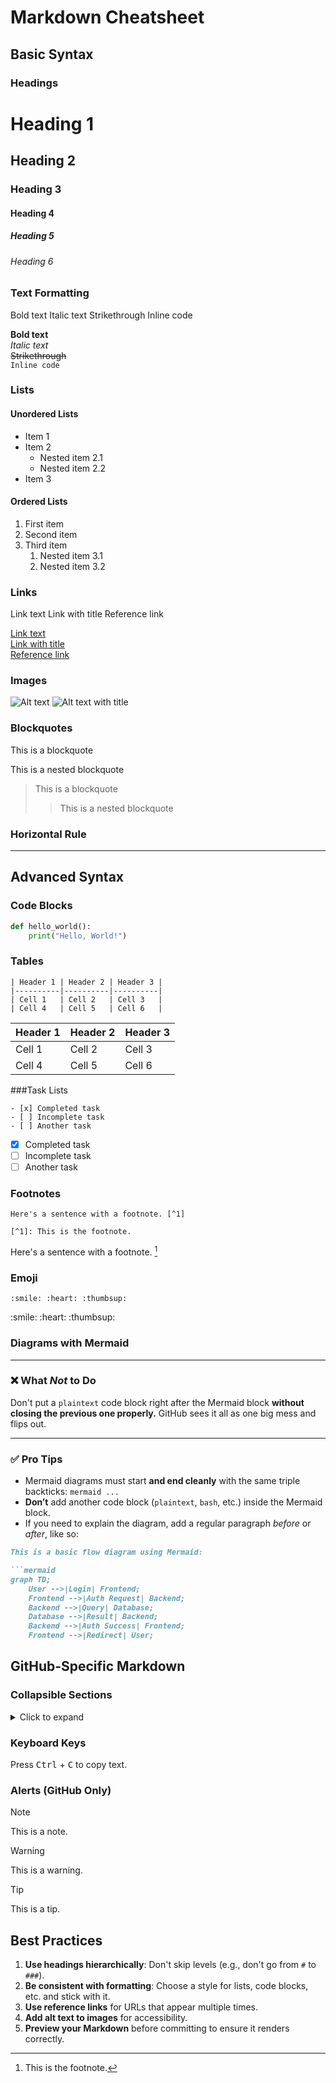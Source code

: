 # Markdown Cheatsheet

## Basic Syntax

### Headings

# Heading 1
## Heading 2
### Heading 3
#### Heading 4
##### Heading 5
###### Heading 6

### Text Formatting

Bold text
Italic text
Strikethrough
Inline code


**Bold text**  
*Italic text*  
~~Strikethrough~~  
`Inline code`

### Lists

#### Unordered Lists

- Item 1
- Item 2
  - Nested item 2.1
  - Nested item 2.2
- Item 3


#### Ordered Lists

1. First item
2. Second item
3. Third item
   1. Nested item 3.1
   2. Nested item 3.2


### Links

Link text
Link with title
Reference link


[Link text](https://www.example.com)  
[Link with title](https://www.example.com "Link title")  
[Reference link][reference]

[reference]: https://www.example.com

### Images

![Alt text](https://via.placeholder.com/150)
![Alt text with title](https://via.placeholder.com/150 "Image title")


### Blockquotes

This is a blockquote

This is a nested blockquote


> This is a blockquote  
>  
> > This is a nested blockquote

### Horizontal Rule

---

## Advanced Syntax

### Code Blocks

```python
def hello_world():
    print("Hello, World!")
```

### Tables

```
| Header 1 | Header 2 | Header 3 |
|----------|----------|----------|
| Cell 1   | Cell 2   | Cell 3   |
| Cell 4   | Cell 5   | Cell 6   |
```

| Header 1 | Header 2 | Header 3 |
|----------|----------|----------|
| Cell 1   | Cell 2   | Cell 3   |
| Cell 4   | Cell 5   | Cell 6   |

###Task Lists

```
- [x] Completed task
- [ ] Incomplete task
- [ ] Another task
```

- [x] Completed task
- [ ] Incomplete task
- [ ] Another task

### Footnotes

```
Here's a sentence with a footnote. [^1]

[^1]: This is the footnote.
```

Here's a sentence with a footnote. [^1]

[^1]: This is the footnote.




### Emoji

```
:smile: :heart: :thumbsup:
```

\:smile: \:heart: \:thumbsup:



### Diagrams with Mermaid


---

### ❌ What *Not* to Do
Don't put a `plaintext` code block right after the Mermaid block **without closing the previous one properly.** GitHub sees it all as one big mess and flips out.

---

### ✅ Pro Tips

- Mermaid diagrams must start **and end cleanly** with the same triple backticks: `````mermaid ... `````
- **Don’t** add another code block (`plaintext`, `bash`, etc.) inside the Mermaid block.
- If you need to explain the diagram, add a regular paragraph *before* or *after*, like so:

```markdown
This is a basic flow diagram using Mermaid:

```mermaid
graph TD;
    User -->|Login| Frontend;
    Frontend -->|Auth Request| Backend;
    Backend -->|Query| Database;
    Database -->|Result| Backend;
    Backend -->|Auth Success| Frontend;
    Frontend -->|Redirect| User;
```


## GitHub-Specific Markdown

### Collapsible Sections

<details>
<summary>Click to expand</summary>

This content is hidden until clicked.

</details>

### Keyboard Keys

Press <kbd>Ctrl</kbd> + <kbd>C</kbd> to copy text.

### Alerts (GitHub Only)

> [!NOTE]  
> This is a note.

> [!WARNING]  
> This is a warning.

> [!TIP]  
> This is a tip.

## Best Practices

1. **Use headings hierarchically**: Don't skip levels (e.g., don't go from `#` to `###`).
2. **Be consistent with formatting**: Choose a style for lists, code blocks, etc. and stick with it.
3. **Use reference links** for URLs that appear multiple times.
4. **Add alt text to images** for accessibility.
5. **Preview your Markdown** before committing to ensure it renders correctly.
